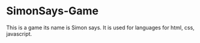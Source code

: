 # SimonSays-Game
This is a game its name is Simon says. It is used for languages for html, css, javascript. 
